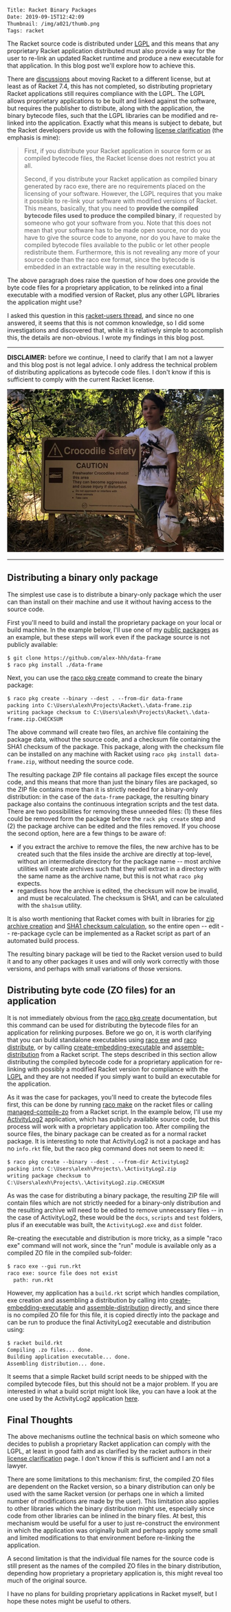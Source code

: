     Title: Racket Binary Packages
    Date: 2019-09-15T12:42:09
    Thumbnail: /img/a021/thumb.png
    Tags: racket

The Racket source code is distributed under [LGPL][lgpl] and this means that
any proprietary Racket application distributed must also provide a way for the
user to re-link an updated Racket runtime and produce a new executable for
that application.  In this blog post we'll explore how to achieve this.

<!-- more -->

There are [discussions][i1570] about moving Racket to a different license, but
at least as of Racket 7.4, this has not completed, so distributing proprietary
Racket applications still requires compliance with the LGPL.  The LGPL allows
proprietary applications to be built and linked against the software, but
requires the publisher to distribute, along with the application, the binary
bytecode files, such that the LGPL libraries can be modified and re-linked
into the application.  Exactly what this means is subject to debate, but the
Racket developers provide us with the following [license clarification][lc]
(the emphasis is mine):

> First, if you distribute your Racket application in source form or as
> compiled bytecode files, the Racket license does not restrict you at all.
>
> Second, if you distribute your Racket application as compiled binary
> generated by raco exe, there are no requirements placed on the licensing of
> your software. However, the LGPL requires that you make it possible to
> re-link your software with modified versions of Racket. This means,
> basically, that you need to **provide the compiled bytecode files used to
> produce the compiled binary**, if requested by someone who got your software
> from you. Note that this does not mean that your software has to be made
> open source, nor do you have to give the source code to anyone, nor do you
> have to make the compiled bytecode files available to the public or let
> other people redistribute them. Furthermore, this is not revealing any more
> of your source code than the raco exe format, since the bytecode is embedded
> in an extractable way in the resulting executable.

The above paragraph does raise the question of how does one provide the byte
code files for a proprietary application, to be relinked into a final
executable with a modified version of Racket, plus any other LGPL libraries
the application might use?

I asked this question in this [racket-users thread][q], and since no one
answered, it seems that this is not common knowledge, so I did some
investigations and discovered that, while it is relatively simple to
accomplish this, the details are non-obvious.  I wrote my findings in this
blog post.

-----

**DISCLAIMER:** before we continue, I need to clarify that I am not a lawyer
and this blog post is not legal advice.  I only address the technical problem
of distributing applications as bytecode code files.  I don't know if this is
sufficient to comply with the current Racket license.

![](/img/a030/crocodile_safety.jpg)

-----

## Distributing a binary only package

The simplest use case is to distribute a binary-only package which the user
can than install on their machine and use it without having access to the
source code.

First you'll need to build and install the proprietary package on your local
or build machine.  In the example below, I'll use one of my [public
packages][df] as an example, but these steps will work even if the package
source is not publicly available:

```
$ git clone https://github.com/alex-hhh/data-frame
$ raco pkg install ./data-frame
```

Next, you can use the [raco pkg create][rpkc] command to create the binary
package:

```
$ raco pkg create --binary --dest . --from-dir data-frame
packing into C:\Users\alexh\Projects\Racket\.\data-frame.zip
writing package checksum to C:\Users\alexh\Projects\Racket\.\data-frame.zip.CHECKSUM
```

The above command will create two files, an archive file containing the
package data, without the source code, and a checksum file containing the SHA1
checksum of the package.  This package, along with the checksum file can be
installed on any machine with Racket using `raco pkg install data-frame.zip`,
without needing the source code.

The resulting package ZIP file contains all package files except the source
code, and this means that more than just the binary files are packaged, so the
ZIP file contains more than it is strictly needed for a binary-only
distribution: in the case of the `data-frame` package, the resulting binary
package also contains the continuous integration scripts and the test data.
There are two possibilities for removing these unneeded files: (1) these files
could be removed form the package before the `rack pkg create` step and (2)
the package archive can be edited and the files removed.  If you choose the
second option, here are a few things to be aware of:

* if you extract the archive to remove the files, the new archive has to be
  created such that the files inside the archive are directly at top-level,
  without an intermediate directory for the package name -- most archive
  utilities will create archives such that they will extract in a directory
  with the same name as the archive name, but this is not what `raco pkg`
  expects.
* regardless how the archive is edited, the checksum will now be invalid, and
  must be recalculated.  The checksum is SHA1, and can be calculated with the
  `sha1sum` utility.
  
It is also worth mentioning that Racket comes with built in libraries for [zip
archive creation][rzip] and [SHA1 checksum calculation][rsha1], so the entire
open -- edit -- re-package cycle can be implemented as a Racket script as part
of an automated build process.

The resulting binary package will be tied to the Racket version used to build
it and to any other packages it uses and will only work correctly with those
versions, and perhaps with small variations of those versions.

## Distributing byte code (ZO files) for an application

It is not immediately obvious from the [raco pkg create][rpkc] documentation,
but this command can be used for distributing the bytecode files for an
application for relinking purposes.  Before we go on, it is worth clarifying
that you can build standalone executables using [raco exe][re] and [raco
distribute][rd], or by calling [create-embedding-executable][cee] and
[assemble-distribution][ad] from a Racket script.  The steps described in this
section allow distributing the compiled bytecode code for a proprietary
application for re-linking with possibly a modified Racket version for
compliance with the [LGPL][lgpl] and they are not needed if you simply want to
build an executable for the application.

As it was the case for packages, you'll need to create the bytecode files
first, this can be done by running [raco make][rm] on the racket files or
calling [managed-compile-zo][mczo] from a Racket script.  In the example
below, I'll use my [ActivityLog2][al2] application, which has publicly
available source code, but this process will work with a proprietary
application too.  After compiling the source files, the binary package can be
created as for a normal racket package.  It is interesting to note that
ActivityLog2 is not a package and has no `info.rkt` file, but the raco pkg
command does not seem to need it:

```
$ raco pkg create --binary --dest . --from-dir ActivityLog2
packing into C:\Users\alexh\Projects\.\ActivityLog2.zip
writing package checksum to C:\Users\alexh\Projects\.\ActivityLog2.zip.CHECKSUM
```

As was the case for distributing a binary package, the resulting ZIP file will
contain files which are not strictly needed for a binary-only distribution and
the resulting archive will need to be edited to remove unnecessary files -- in
the case of ActivityLog2, these would be the `docs`, `scripts` and `test`
folders, plus if an executable was built, the `ActivityLog2.exe` and `dist`
folder.

Re-creating the executable and distribution is more tricky, as a simple "raco
exe" command will not work, since the "run" module is available only as a
compiled ZO file in the compiled sub-folder:

```
$ raco exe --gui run.rkt
raco exe: source file does not exist
  path: run.rkt
```

However, my application has a `build.rkt` script which handles compilation,
exe creation and assembling a distribution by calling into
[create-embedding-executable][cee] and [assemble-distribution][ad] directly,
and since there is no compiled ZO file for this file, it is copied directly
into the package and can be run to produce the final ActivityLog2 executable
and distribution using:

```
$ racket build.rkt
Compiling .zo files... done.
Building application executable... done.
Assembling distribution... done.
```

It seems that a simple Racket build script needs to be shipped with the
compiled bytecode files, but this should not be a major problem.  If you are
interested in what a build script might look like, you can have a look at the
one used by the ActivityLog2 application [here][build_rkt].

## Final Thoughts

The above mechanisms outline the technical basis on which someone who decides
to publish a proprietary Racket application can comply with the LGPL, at least
in good faith and as clarified by the racket authors in their [license
clarification][lc] page.  I don't know if this is sufficient and I am not a
lawyer.

There are some limitations to this mechanism: first, the compiled ZO files are
dependent on the Racket version, so a binary distribution can only be used
with the same Racket version (or perhaps one in which a limited number of
modifications are made by the user).  This limitation also applies to other
libraries which the binary distribution might use, especially since code from
other libraries can be inlined in the binary files.  At best, this mechanism
would be useful for a user to just re-construct the environment in which the
application was originally built and perhaps apply some small and limited
modifications to that environment before re-linking the application.

A second limitation is that the individual file names for the source code is
still present as the names of the compiled ZO files in the binary
distribution, depending how proprietary a proprietary application is, this
might reveal too much of the original source.

I have no plans for building proprietary applications in Racket myself, but I
hope these notes might be useful to others.


[df]: https://github.com/alex-hhh/data-frame
[rpkc]: https://docs.racket-lang.org/pkg/cmdline.html?q=raco%20pkg%20create#%28part._raco-pkg-create%29
[rzip]: https://docs.racket-lang.org/file/zip.html
[rsha1]: https://docs.racket-lang.org/file/sha1b.html?q=sha1#%28def._%28%28lib._file%2Fsha1..rkt%29._sha1%29%29
[re]: https://docs.racket-lang.org/raco/exe.html
[rd]: https://docs.racket-lang.org/raco/exe-dist.html
[ad]: https://docs.racket-lang.org/raco/exe-dist.html?q=raco%20exe#%28def._%28%28lib._compiler%2Fdistribute..rkt%29._assemble-distribution%29%29
[cee]: https://docs.racket-lang.org/raco/exe.html?q=raco%20exe#%28def._%28%28lib._compiler%2Fembed..rkt%29._create-embedding-executable%29%29
[lgpl]: https://www.gnu.org/licenses/lgpl-3.0.html
[al2]: https://github.com/alex-hhh/ActivityLog2
[rm]: https://docs.racket-lang.org/raco/make.html
[mczo]: https://docs.racket-lang.org/raco/API_for_Making_Bytecode.html?q=managed-compile-zo#%28def._%28%28lib._compiler%2Fcm..rkt%29._managed-compile-zo%29%29
[i1570]: https://github.com/racket/racket/issues/1570
[lc]: https://download.racket-lang.org/license.html
[q]: https://groups.google.com/forum/#!topic/racket-users/qyBcm77-hCE
[build_rkt]: https://github.com/alex-hhh/ActivityLog2/blob/master/build.rkt

